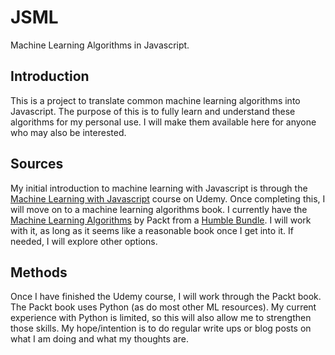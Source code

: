 # JSML
Machine Learning Algorithms in Javascript. 

## Introduction
This is a project to translate common machine learning algorithms into Javascript. The purpose of this is to fully learn and understand these algorithms for my personal use. I will make them available here for anyone who may also be interested.

## Sources
My initial introduction to machine learning with Javascript is through the [Machine Learning with Javascript](https://www.udemy.com/machine-learning-with-javascript/) course on Udemy. Once completing this, I will move on to a machine learning algorithms book. I currently have the [Machine Learning Algorithms](https://www.packtpub.com/big-data-and-business-intelligence/machine-learning-algorithms) by Packt from a [Humble Bundle](https://www.humblebundle.com/). I will work with it, as long as it seems like a reasonable book once I get into it. If needed, I will explore other options.

## Methods
Once I have finished the Udemy course, I will work through the Packt book. The Packt book uses Python (as do most other ML resources). My current experience with Python is limited, so this will also allow me to strengthen those skills. My hope/intention is to do regular write ups or blog posts on what I am doing and what my thoughts are. 